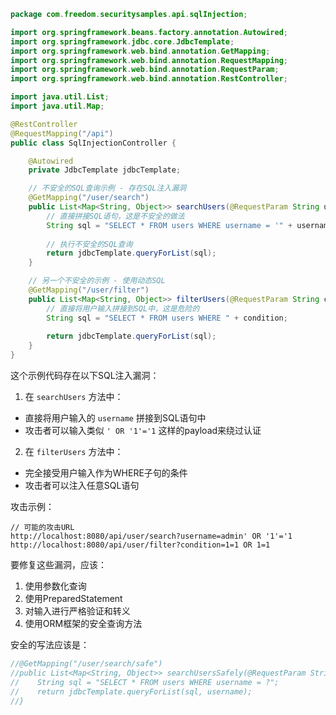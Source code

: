 ```java
package com.freedom.securitysamples.api.sqlInjection;

import org.springframework.beans.factory.annotation.Autowired;
import org.springframework.jdbc.core.JdbcTemplate;
import org.springframework.web.bind.annotation.GetMapping;
import org.springframework.web.bind.annotation.RequestMapping;
import org.springframework.web.bind.annotation.RequestParam;
import org.springframework.web.bind.annotation.RestController;

import java.util.List;
import java.util.Map;

@RestController
@RequestMapping("/api")
public class SqlInjectionController {

    @Autowired
    private JdbcTemplate jdbcTemplate;

    // 不安全的SQL查询示例 - 存在SQL注入漏洞
    @GetMapping("/user/search")
    public List<Map<String, Object>> searchUsers(@RequestParam String username) {
        // 直接拼接SQL语句，这是不安全的做法
        String sql = "SELECT * FROM users WHERE username = '" + username + "'";
        
        // 执行不安全的SQL查询
        return jdbcTemplate.queryForList(sql);
    }

    // 另一个不安全的示例 - 使用动态SQL
    @GetMapping("/user/filter")
    public List<Map<String, Object>> filterUsers(@RequestParam String condition) {
        // 直接将用户输入拼接到SQL中，这是危险的
        String sql = "SELECT * FROM users WHERE " + condition;
        
        return jdbcTemplate.queryForList(sql);
    }
}
```

这个示例代码存在以下SQL注入漏洞：

1. 在 `searchUsers` 方法中：
- 直接将用户输入的 `username` 拼接到SQL语句中
- 攻击者可以输入类似 `' OR '1'='1` 这样的payload来绕过认证

2. 在 `filterUsers` 方法中：
- 完全接受用户输入作为WHERE子句的条件
- 攻击者可以注入任意SQL语句

攻击示例：
```
// 可能的攻击URL
http://localhost:8080/api/user/search?username=admin' OR '1'='1
http://localhost:8080/api/user/filter?condition=1=1 OR 1=1
```

要修复这些漏洞，应该：
1. 使用参数化查询
2. 使用PreparedStatement
3. 对输入进行严格验证和转义
4. 使用ORM框架的安全查询方法

安全的写法应该是：
```java
//@GetMapping("/user/search/safe")
//public List<Map<String, Object>> searchUsersSafely(@RequestParam String username) {
//    String sql = "SELECT * FROM users WHERE username = ?";
//    return jdbcTemplate.queryForList(sql, username);
//}
```

